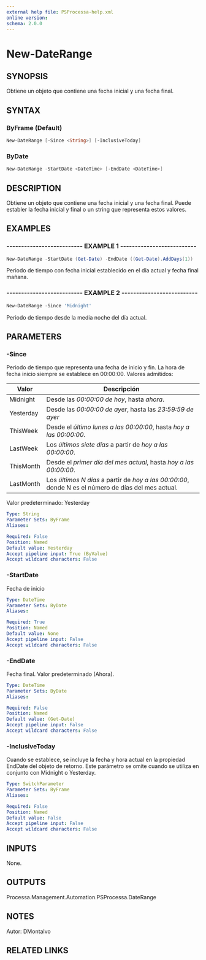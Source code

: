 ```yaml
---
external help file: PSProcessa-help.xml
online version: 
schema: 2.0.0
---
```


# New-DateRange

## SYNOPSIS
Obtiene un objeto que contiene una fecha inicial y una fecha final.

## SYNTAX

### ByFrame (Default)
```powershell
New-DateRange [-Since <String>] [-InclusiveToday]
```

### ByDate
```powershell
New-DateRange -StartDate <DateTime> [-EndDate <DateTime>]
```

## DESCRIPTION
Obtiene un objeto que contiene una fecha inicial y una fecha final.
Puede establer la fecha inicial y final o un string que representa estos valores.

## EXAMPLES

### -------------------------- EXAMPLE 1 --------------------------
```powershell
New-DateRange -StartDate (Get-Date) -EndDate ((Get-Date).AddDays(1))
```

Periodo de tiempo con fecha inicial establecido en el día actual y fecha final mañana.

### -------------------------- EXAMPLE 2 --------------------------
```powershell
New-DateRange -Since 'Midnight'
```

Periodo de tiempo desde la media noche del día actual.

## PARAMETERS

### -Since
Periodo de tiempo que representa una fecha de inicio y fin.
La hora de fecha inicio siempre se establece en 00:00:00.
Valores admitidos:

Valor | Descripción
------------ | -------------
Midnight | Desde las _00:00:00 de hoy_, hasta _ahora_.
Yesterday | Desde las _00:00:00 de ayer_, hasta las _23:59:59 de ayer_
ThisWeek | Desde el _último lunes a las 00:00:00_, hasta _hoy a las 00:00:00_.
LastWeek | Los _últimos siete días_ a partir de _hoy a las 00:00:00_.
ThisMonth | Desde el _primer día del mes actual_, hasta _hoy a las 00:00:00_.
LastMonth | Los _últimos N días_ a partir de _hoy a las 00:00:00_, donde N es el número de días del mes actual.

Valor predeterminado: Yesterday

```yaml
Type: String
Parameter Sets: ByFrame
Aliases: 

Required: False
Position: Named
Default value: Yesterday
Accept pipeline input: True (ByValue)
Accept wildcard characters: False
```

### -StartDate
Fecha de inicio

```yaml
Type: DateTime
Parameter Sets: ByDate
Aliases: 

Required: True
Position: Named
Default value: None
Accept pipeline input: False
Accept wildcard characters: False
```

### -EndDate
Fecha final.
Valor predeterminado (Ahora).

```yaml
Type: DateTime
Parameter Sets: ByDate
Aliases: 

Required: False
Position: Named
Default value: (Get-Date)
Accept pipeline input: False
Accept wildcard characters: False
```

### -InclusiveToday
Cuando se establece, se incluye la fecha y hora actual en la propiedad EndDate del objeto de retorno.
Este parámetro se omite cuando se utiliza en conjunto con Midnight o Yesterday.

```yaml
Type: SwitchParameter
Parameter Sets: ByFrame
Aliases: 

Required: False
Position: Named
Default value: False
Accept pipeline input: False
Accept wildcard characters: False
```

## INPUTS
None.

## OUTPUTS

Processa.Management.Automation.PSProcessa.DateRange


## NOTES
Autor: DMontalvo

## RELATED LINKS


